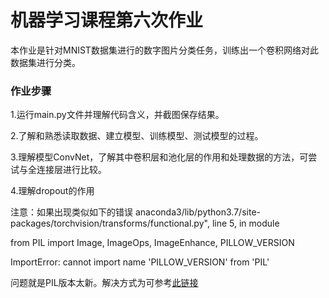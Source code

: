 # 机器学习课程第六次作业
本作业是针对MNIST数据集进行的数字图片分类任务，训练出一个卷积网络对此数据集进行分类。

### 作业步骤

1.运行main.py文件并理解代码含义，并截图保存结果。

2.了解和熟悉读取数据、建立模型、训练模型、测试模型的过程。

3.理解模型ConvNet，了解其中卷积层和池化层的作用和处理数据的方法，可尝试与全连接层进行比较。

4.理解dropout的作用

注意：如果出现类似如下的错误
anaconda3/lib/python3.7/site-packages/torchvision/transforms/functional.py", line 5, in module 

from PIL import Image, ImageOps, ImageEnhance, PILLOW_VERSION

ImportError: cannot import name 'PILLOW_VERSION' from 'PIL'

问题就是PIL版本太新。解决方式为可参考[此链接](https://blog.csdn.net/weixin_45021364/article/details/104600802)